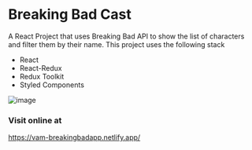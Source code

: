 # Breaking Bad Cast 
A React Project that uses Breaking Bad API to show the list of characters and filter them by their name. This project uses the following stack
* React
* React-Redux
* Redux Toolkit
* Styled Components

![image](https://user-images.githubusercontent.com/52628995/86656806-a67c5600-bfdf-11ea-8eb1-985e81577abd.png)

### Visit online at
https://vam-breakingbadapp.netlify.app/
